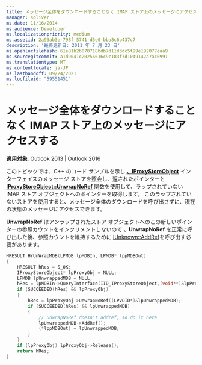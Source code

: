 ```yaml
---
title: メッセージ全体をダウンロードすることなく IMAP ストア上のメッセージにアクセスする
manager: soliver
ms.date: 11/16/2014
ms.audience: Developer
ms.localizationpriority: medium
ms.assetid: 2a93ab3e-798f-5741-d5e0-bba8c6b437c7
description: '最終更新日: 2011 年 7 月 23 日'
ms.openlocfilehash: 61e81b2b078718bdb7d11d3dc5f99e192077eaa9
ms.sourcegitcommit: a1d9041c20256616c9c183f7d1049142a7ac6991
ms.translationtype: MT
ms.contentlocale: ja-JP
ms.lasthandoff: 09/24/2021
ms.locfileid: "59551451"
---
```

# <a name="access-a-message-on-an-imap-store-without-downloading-the-entire-message"></a>メッセージ全体をダウンロードすることなく IMAP ストア上のメッセージにアクセスする

**適用対象**: Outlook 2013 | Outlook 2016 
  
このトピックでは、C++ のコード サンプルを示し **[、IProxyStoreObject](iproxystoreobject.md)** インターフェイスのメッセージ ストアを照会し、返されたポインターと **[IProxyStoreObject::UnwrapNoRef](iproxystoreobject-unwrapnoref.md)** 関数を使用して、ラップされていない IMAP ストア オブジェクトへのポインターを取得します。 このラップされていないストアを使用すると、メッセージ全体のダウンロードを呼び出さずに、現在の状態のメッセージにアクセスできます。 
  
**UnwrapNoRef** はアンラップされたストア オブジェクトへのこの新しいポインターの参照カウントをインクリメントしないので **、UnwrapNoRef** を正常に呼び出した後、参照カウントを維持するために [IUnknown::AddRef](https://msdn.microsoft.com/library/ms691379%28VS.85%29.aspx)を呼び出す必要があります。 
  
```cpp
HRESULT HrUnWrapMDB(LPMDB lpMDBIn, LPMDB* lppMDBOut) 
{ 
    HRESULT hRes = S_OK; 
    IProxyStoreObject* lpProxyObj = NULL; 
    LPMDB lpUnwrappedMDB = NULL; 
    hRes = lpMDBIn->QueryInterface(IID_IProxyStoreObject,(void**)&lpProxyObj); 
    if (SUCCEEDED(hRes) && lpProxyObj) 
    { 
        hRes = lpProxyObj->UnwrapNoRef((LPVOID*)&lpUnwrappedMDB); 
        if (SUCCEEDED(hRes) && lpUnwrappedMDB) 
        { 
            // UnwrapNoRef doesn't addref, so do it here 
            lpUnwrappedMDB->AddRef(); 
            (*lppMDBOut) = lpUnwrappedMDB; 
        } 
    } 
    if (lpProxyObj) lpProxyObj->Release(); 
    return hRes; 
}
```


